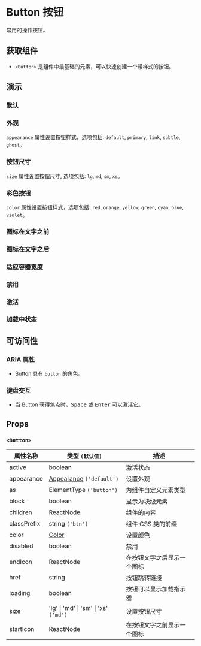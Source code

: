 # Button 按钮

常用的操作按钮。

## 获取组件

<!--{include:<import-guide>}-->

- `<Button>` 是组件中最基础的元素，可以快速创建一个带样式的按钮。

## 演示

### 默认

<!--{include:`basic.md`}-->

### 外观

`appearance` 属性设置按钮样式，选项包括: `default`, `primary`, `link`, `subtle`, `ghost`。

<!--{include:`appearance.md`}-->

### 按钮尺寸

`size` 属性设置按钮尺寸, 选项包括: `lg`, `md`, `sm`, `xs`。

<!--{include:`size.md`}-->

### 彩色按钮

`color` 属性设置按钮样式，选项包括: `red`, `orange`, `yellow`, `green`, `cyan`, `blue`, `violet`。

<!--{include:`color.md`}-->

### 图标在文字之前

<!--{include:`with-icon-before.md`}-->

### 图标在文字之后

<!--{include:`with-icon-after.md`}-->

### 适应容器宽度

<!--{include:`block.md`}-->

### 禁用

<!--{include:`disabled.md`}-->

### 激活

<!--{include:`active.md`}-->

### 加载中状态

<!--{include:`loading.md`}-->

## 可访问性

### ARIA 属性

- Button 具有 `button` 的角色。

### 键盘交互

- 当 Button 获得焦点时，<kbd>Space</kbd> 或 <kbd>Enter</kbd> 可以激活它。

## Props

### `<Button>`

| 属性名称    | 类型 `(默认值)`                                      | 描述                       |
| ----------- | ---------------------------------------------------- | -------------------------- |
| active      | boolean                                              | 激活状态                   |
| appearance  | [Appearance](#code-ts-appearance-code) `('default')` | 设置外观                   |
| as          | ElementType `('button')`                             | 为组件自定义元素类型       |
| block       | boolean                                              | 显示为块级元素             |
| children    | ReactNode                                            | 组件的内容                 |
| classPrefix | string `('btn')`                                     | 组件 CSS 类的前缀          |
| color       | [Color](#code-ts-color-code)                         | 设置颜色                   |
| disabled    | boolean                                              | 禁用                       |
| endIcon     | ReactNode                                            | 在按钮文字之后显示一个图标 |
| href        | string                                               | 按钮跳转链接               |
| loading     | boolean                                              | 按钮可以显示加载指示器     |
| size        | 'lg' \| 'md' \| 'sm' \| 'xs' `('md')`                | 设置按钮尺寸               |
| startIcon   | ReactNode                                            | 在按钮文字之前显示一个图标 |

<!--{include:(_common/types/appearance.md)}-->
<!--{include:(_common/types/color.md)}-->
